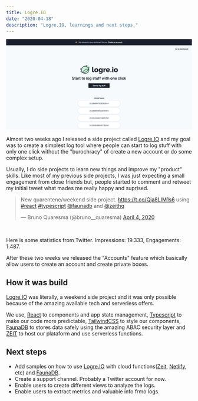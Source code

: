 ```yaml
---
title: Logre.IO
date: "2020-04-18"
description: "Logre.IO, learnings and next steps."
---
```


![logre.io website](./website.jpeg) 

Almost two weeks ago I released a side project called [Logre.IO](https://logre.io) and my goal was to create a simplest log tool where people can start to log stuff with only one click without the "burochracy" of create a new account or do some complex setup.

Usually, I do side projects to learn new things and improve my "product" skills. Like most of my previous side projects, I was just expecting a small engagement from close friends but, people started to comment and retweet my initial tweet what mades me really happy and suprised.

<blockquote class="twitter-tweet"><p lang="en" dir="ltr">New quarentene/weekend side project. <a href="https://t.co/Qja8LIM1s6">https://t.co/Qja8LIM1s6</a> using <a href="https://twitter.com/hashtag/react?src=hash&amp;ref_src=twsrc%5Etfw">#react</a> <a href="https://twitter.com/hashtag/typescript?src=hash&amp;ref_src=twsrc%5Etfw">#typescript</a> <a href="https://twitter.com/faunadb?ref_src=twsrc%5Etfw">@faunadb</a> and <a href="https://twitter.com/zeithq?ref_src=twsrc%5Etfw">@zeithq</a></p>&mdash; Bruno Quaresma (@bruno__quaresma) <a href="https://twitter.com/bruno__quaresma/status/1246543402411479041?ref_src=twsrc%5Etfw">April 4, 2020</a></blockquote> 

<br />

Here is some statistics from Twitter. Impressions: 19.333, Engagements: 1.487.

After these two weeks we released the "Accounts" feature which basically allow users to create an account and create private boxes.

## How it was build

[Logre.IO](https://logre.io) was literally, a weekend side project and it was only possible because of the amazing available tech and serverless offers. 

We use, [React](https://reactjs.org/) to components and app state management, [Typescript](https://typescriptlang.org/) to make our code more predictable, [TailwindCSS](https://tailwindcss.com/) to style our components, [FaunaDB](https://fauna.com) to stores data safely using the amazing ABAC security layer and [ZEIT](https://zeit.co/) to host our plataform and use serverless functions.

## Next steps

- Add samples on how to use [Logre.IO](https://logre.io) with cloud functions([Zeit](https//zeit.co), [Netlify](https://netlify.com/), etc) and [FaunaDB](https://fauna.com).
- Create a support channel. Probably a Twitter account for now.
- Enable users to create different views to analyze the logs.
- Enable users to extract metrics and valuable info frmo logs.

